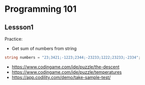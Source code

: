 # Programming 101
## Lessson1

Practice: 
- Get sum of numbers from string
```c#
string numbers = "23;3421;-1223;2344;-23233;1222;23233;-2334";
```
- https://www.codingame.com/ide/puzzle/the-descent
- https://www.codingame.com/ide/puzzle/temperatures
- https://app.codility.com/demo/take-sample-test/


